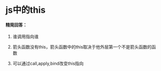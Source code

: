 # js中的this

#### 精简回答：

1. 谁调用指向谁

2. 箭头函数没有this，箭头函数中的this取决于他外层第一个不是箭头函数的函数

3. 可以通过call,apply,bind改变this指向
